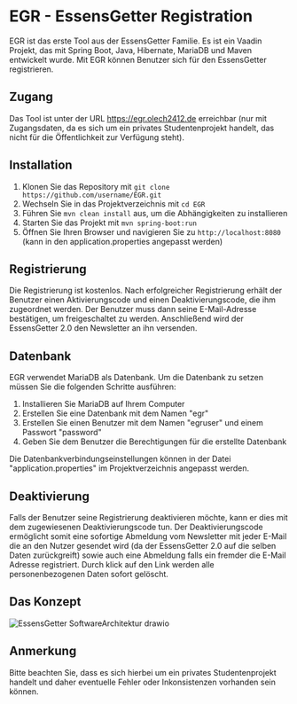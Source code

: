 # EGR - EssensGetter Registration

EGR ist das erste Tool aus der EssensGetter Familie. Es ist ein Vaadin Projekt, das mit Spring Boot, Java, Hibernate, MariaDB und Maven entwickelt wurde. Mit EGR können Benutzer sich für den EssensGetter registrieren.

## Zugang

Das Tool ist unter der URL https://egr.olech2412.de erreichbar (nur mit Zugangsdaten, da es sich um ein privates Studentenprojekt handelt, das nicht für die Öffentlichkeit zur Verfügung steht).

## Installation

1. Klonen Sie das Repository mit `git clone https://github.com/username/EGR.git`
2. Wechseln Sie in das Projektverzeichnis mit `cd EGR`
3. Führen Sie `mvn clean install` aus, um die Abhängigkeiten zu installieren
4. Starten Sie das Projekt mit `mvn spring-boot:run`
5. Öffnen Sie Ihren Browser und navigieren Sie zu `http://localhost:8080` (kann in den application.properties angepasst werden)

## Registrierung

Die Registrierung ist kostenlos. Nach erfolgreicher Registrierung erhält der Benutzer einen Aktivierungscode und einen Deaktivierungscode, die ihm zugeordnet werden. Der Benutzer muss dann seine E-Mail-Adresse bestätigen, um freigeschaltet zu werden. Anschließend wird der EssensGetter 2.0 den Newsletter an ihn versenden.

## Datenbank

EGR verwendet MariaDB als Datenbank. Um die Datenbank zu setzen müssen Sie die folgenden Schritte ausführen:

1. Installieren Sie MariaDB auf Ihrem Computer
2. Erstellen Sie eine Datenbank mit dem Namen "egr"
3. Erstellen Sie einen Benutzer mit dem Namen "egruser" und einem Passwort "password"
4. Geben Sie dem Benutzer die Berechtigungen für die erstellte Datenbank

Die Datenbankverbindungseinstellungen können in der Datei "application.properties" im Projektverzeichnis angepasst werden.

## Deaktivierung

Falls der Benutzer seine Registrierung deaktivieren möchte, kann er dies mit dem zugewiesenen Deaktivierungscode tun. 
Der Deaktivierungscode ermöglicht somit eine sofortige Abmeldung vom Newsletter mit jeder E-Mail die an den Nutzer gesendet wird (da der EssensGetter 2.0 auf die selben Daten zurückgreift) sowie auch eine Abmeldung falls ein fremder die E-Mail Adresse registriert.
Durch klick auf den Link werden alle personenbezogenen Daten sofort gelöscht.

## Das Konzept
![EssensGetter SoftwareArchitektur drawio](https://user-images.githubusercontent.com/76694468/212703594-940beb80-5eb2-4c86-8026-01444e6c8775.png)

## Anmerkung

Bitte beachten Sie, dass es sich hierbei um ein privates Studentenprojekt handelt und daher eventuelle Fehler oder Inkonsistenzen vorhanden sein können.
